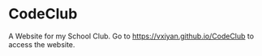 # CodeClub
A Website for my School Club.
Go to https://vxiyan.github.io/CodeClub to access the website.
